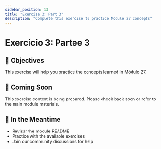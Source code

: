 ```yaml
---
sidebar_position: 13
title: "Exercise 3: Part 3"
description: "Complete this exercise to practice Module 27 concepts"
---
```


# Exercício 3: Partee 3

## 🎯 Objectives

This exercise will help you practice the concepts learned in Módulo 27.

## 📝 Coming Soon

This exercise content is being prepared. Please check back soon or refer to the main module materials.

## 🚀 In the Meantime

- Revisar the module README
- Practice with the available exercises
- Join our community discussions for help
